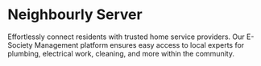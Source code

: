 # Neighbourly Server

Effortlessly connect residents with trusted home service providers. Our E-Society Management platform ensures easy access to local experts for plumbing, electrical work, cleaning, and more within the community.